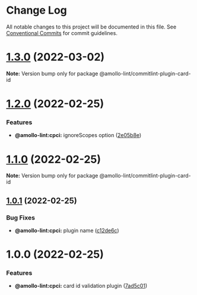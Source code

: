 # Change Log

All notable changes to this project will be documented in this file.
See [Conventional Commits](https://conventionalcommits.org) for commit guidelines.

# [1.3.0](https://github.com/amollo-ui/amollo-lint/compare/@amollo-lint/commitlint-plugin-card-id@1.2.0...@amollo-lint/commitlint-plugin-card-id@1.3.0) (2022-03-02)

**Note:** Version bump only for package @amollo-lint/commitlint-plugin-card-id





# [1.2.0](https://github.com/amollo-ui/amollo-lint/compare/@amollo-lint/commitlint-plugin-card-id@1.1.0...@amollo-lint/commitlint-plugin-card-id@1.2.0) (2022-02-25)


### Features

* **@amollo-lint:cpci:** ignoreScopes option ([2e05b8e](https://github.com/amollo-ui/amollo-lint/commit/2e05b8ee2ea0d47a2442aab7fd941237071c2f53))





# [1.1.0](https://github.com/amollo-ui/amollo-lint/compare/@amollo-lint/commitlint-plugin-card-id@1.0.1...@amollo-lint/commitlint-plugin-card-id@1.1.0) (2022-02-25)

**Note:** Version bump only for package @amollo-lint/commitlint-plugin-card-id





## [1.0.1](https://github.com/amollo-ui/amollo-lint/compare/@amollo-lint/commitlint-plugin-card-id@1.0.0...@amollo-lint/commitlint-plugin-card-id@1.0.1) (2022-02-25)


### Bug Fixes

* **@amollo-lint:cpci:** plugin name ([c12de6c](https://github.com/amollo-ui/amollo-lint/commit/c12de6c1e3a76475e777a9875baa6e33f28e9320))





# 1.0.0 (2022-02-25)


### Features

* **@amollo-lint:cpci:** card id validation plugin ([7ad5c01](https://github.com/amollo-ui/amollo-lint/commit/7ad5c016a5741483dbffe83ab745ce511f5e1eba))
